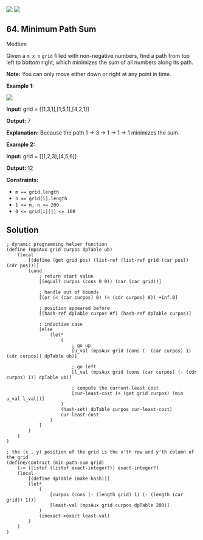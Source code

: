 [![](https://img.shields.io/github/stars/LeetCode-in-Racket/LeetCode-in-Racket?label=Stars&style=flat-square)](https://github.com/LeetCode-in-Racket/LeetCode-in-Racket)
[![](https://img.shields.io/github/forks/LeetCode-in-Racket/LeetCode-in-Racket?label=Fork%20me%20on%20GitHub%20&style=flat-square)](https://github.com/LeetCode-in-Racket/LeetCode-in-Racket/fork)

## 64\. Minimum Path Sum

Medium

Given a `m x n` `grid` filled with non-negative numbers, find a path from top left to bottom right, which minimizes the sum of all numbers along its path.

**Note:** You can only move either down or right at any point in time.

**Example 1:**

![](https://assets.leetcode.com/uploads/2020/11/05/minpath.jpg)

**Input:** grid = \[\[1,3,1],[1,5,1],[4,2,1]]

**Output:** 7

**Explanation:** Because the path 1 → 3 → 1 → 1 → 1 minimizes the sum.

**Example 2:**

**Input:** grid = \[\[1,2,3],[4,5,6]]

**Output:** 12

**Constraints:**

*   `m == grid.length`
*   `n == grid[i].length`
*   `1 <= m, n <= 200`
*   `0 <= grid[i][j] <= 100`

## Solution

```racket
; dynamic programming helper function
(define (mpsAux grid curpos dpTable ub)
	(local
		[(define (get grid pos) (list-ref (list-ref grid (car pos)) (cdr pos)))]
		(cond
			; return start value
			[(equal? curpos (cons 0 0)) (car (car grid))]

			; handle out of bounds
			[(or (< (car curpos) 0) (< (cdr curpos) 0)) +inf.0]

			; position appeared before
			[(hash-ref dpTable curpos #f) (hash-ref dpTable curpos)]

			; inductive case
			[else
				(let*
					(
						; go up
						[u_val (mpsAux grid (cons (- (car curpos) 1) (cdr curpos)) dpTable ub)]

						; go left 
						[l_val (mpsAux grid (cons (car curpos) (- (cdr curpos) 1)) dpTable ub)]

						; compute the current least cost
						[cur-least-cost (+ (get grid curpos) (min u_val l_val))]
					)
					(hash-set! dpTable curpos cur-least-cost)
					cur-least-cost
				)
			]
		)
	)
)

; the (x . y) position of the grid is the x'th row and y'th column of the grid
(define/contract (min-path-sum grid)
	(-> (listof (listof exact-integer?)) exact-integer?)
	(local
		[(define dpTable (make-hash))]
		(let*
			(
				[curpos (cons (- (length grid) 1) (- (length (car grid)) 1))]
				[least-val (mpsAux grid curpos dpTable 200)]
			)
			(inexact->exact least-val)
		)
	)
)
```